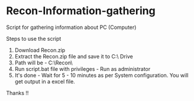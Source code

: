 # Recon-Information-gathering
Script for gathering information about PC (Computer)

Steps to use the script

1. Download Recon.zip 
2. Extract the Recon.zip file and save it to C:\ Drive 
3. Path will be - C:\Recon\ 
4. Run script.bat file with privileges - Run as administrator
5. It's done - Wait for 5 - 10 minutes as per System configuration. You will get output in a excel file. 


Thanks !!
